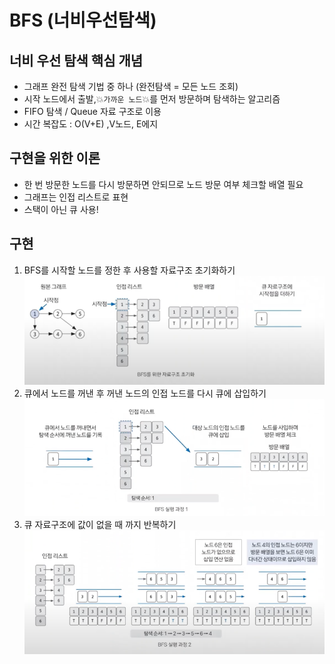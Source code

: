 # BFS (너비우선탐색)

## 너비 우선 탐색 핵심 개념
- 그래프 완전 탐색 기법 중 하나 (완전탐색 = 모든 노드 조회)
- 시작 노드에서 출발,💥`가까운 노드`💥를 먼저 방문하며 탐색하는 알고리즘
- FIFO 탐색 / Queue 자료 구조로 이용
- 시간 복잡도 : O(V+E) ,V노드, E에지

## 구현을 위한 이론
- 한 번 방문한 노드를 다시 방문하면 안되므로 노드 방문 여부 체크할 배열 필요
- 그래프는 인접 리스트로 표현
- 스택이 아닌 큐 사용!

## 구현
1. BFS를 시작할 노드를 정한 후 사용할 자료구조 초기화하기
![img.png](13_bfs_1.png)
2. 큐에서 노드를 꺼낸 후 꺼낸 노드의 인접 노드를 다시 큐에 삽입하기
![img.png](14_bfs_2.png)
3. 큐 자료구조에 값이 없을 때 까지 반복하기
![img.png](15_bfs_3.png)